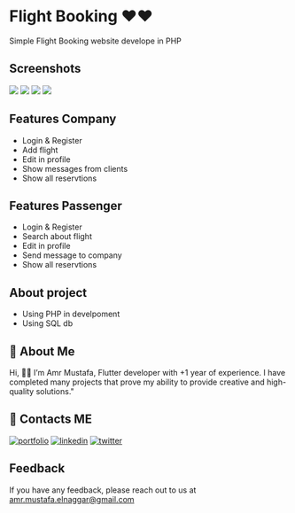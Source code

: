 # Flight Booking ♥️♥️
Simple Flight Booking website develope in PHP
## Screenshots
<img src="https://github.com/amrmustafa02/Flight-Booking/assets/78182930/a0996714-5a5a-4ea2-9294-e16c02a39816" >
<img src="https://github.com/amrmustafa02/Flight-Booking/assets/78182930/88a8bce9-d4d5-4a95-b3f7-fa82107b87e1" >
<img src="https://github.com/amrmustafa02/Flight-Booking/assets/78182930/e8de4dfe-efc8-42ec-bbcd-b2a0c5c118c2" >
<img src="https://github.com/amrmustafa02/Flight-Booking/assets/78182930/b089bd73-2037-4510-af4d-72f916b222ef" >


## Features Company
- Login & Register
-  Add flight
-  Edit in profile
-  Show messages from clients
-  Show all reservtions
## Features Passenger
- Login & Register
-  Search about flight
-  Edit in profile
-  Send message to company
-  Show all reservtions
## About project
- Using PHP in develpoment
- Using SQL db

## 🚀 About Me
Hi, 👋👋 I’m Amr Mustafa, Flutter developer with +1 year of experience. I have completed many projects that prove my ability to provide creative and high-quality solutions."
## 🤝 Contacts ME
[![portfolio](https://img.shields.io/badge/my_portfolio-000?style=for-the-badge&logo=ko-fi&logoColor=white)](https://amr-mustafa-mysite.vercel.app/#/)
[![linkedin](https://img.shields.io/badge/linkedin-0A66C2?style=for-the-badge&logo=linkedin&logoColor=white)](https://www.linkedin.com/in/amr-mustafa-58a80320b/)
[![twitter](https://img.shields.io/badge/twitter-1DA1F2?style=for-the-badge&logo=twitter&logoColor=white)](https://twitter.com/amrmust33458502)
## Feedback
If you have any feedback, please reach out to us at amr.mustafa.elnaggar@gmail.com



